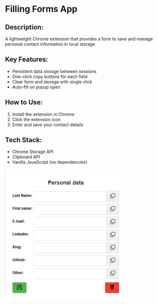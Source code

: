 # Filling Forms App

## Description:
A lightweight Chrome extension that provides a form to save and manage personal contact information in local storage.

## Key Features:
- Persistent data storage between sessions
- One-click copy buttons for each field
- Clear form and storage with single click
- Auto-fill on popup open

## How to Use:
1. Install the extension in Chrome
2. Click the extension icon
3. Enter and save your contact details

## Tech Stack:
- Chrome Storage API
- Clipboard API
- Vanilla JavaScript (no dependencies)

![App form screenshot](/screenshot.png)
